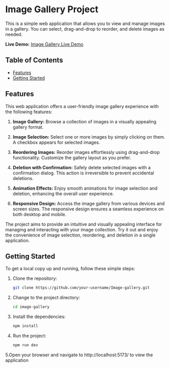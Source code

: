 # Image Gallery Project

This is a simple web application that allows you to view and manage images in a gallery. You can select, drag-and-drop to reorder, and delete images as needed.

**Live Demo:** [Image Gallery Live Demo](https://image-galley-by-naim.netlify.app/)

## Table of Contents

- [Features](#features)
- [Getting Started](#getting-started)

## Features

This web application offers a user-friendly image gallery experience with the following features:

1. **Image Gallery:** Browse a collection of images in a visually appealing gallery format.

2. **Image Selection:** Select one or more images by simply clicking on them. A checkbox appears for selected images.

3. **Reordering Images:** Reorder images effortlessly using drag-and-drop functionality. Customize the gallery layout as you prefer.

4. **Deletion with Confirmation:** Safely delete selected images with a confirmation dialog. This action is irreversible to prevent accidental deletions.

5. **Animation Effects:** Enjoy smooth animations for image selection and deletion, enhancing the overall user experience.

6. **Responsive Design:** Access the image gallery from various devices and screen sizes. The responsive design ensures a seamless experience on both desktop and mobile.

The project aims to provide an intuitive and visually appealing interface for managing and interacting with your image collection. Try it out and enjoy the convenience of image selection, reordering, and deletion in a single application.

## Getting Started

To get a local copy up and running, follow these simple steps:

1. Clone the repository:

   ```sh
   git clone https://github.com/your-username/Image-gallery.git
2. Change to the project directory:

   ```sh
   cd image-gallery
3. Install the dependencies:

   ```sh
   npm install
4. Run the project:

   ```sh
   npm run dev

 5.Open your browser and navigate to http://localhost:5173/ to view the application
